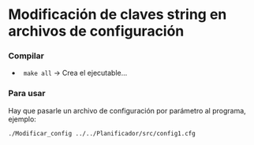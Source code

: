 # Modificación de claves string en archivos de configuración

### Compilar

* ` make all` 	-> 	Crea el ejecutable...


### Para usar 

Hay que pasarle un archivo de configuración por parámetro al programa, ejemplo:

`./Modificar_config ../../Planificador/src/config1.cfg`
